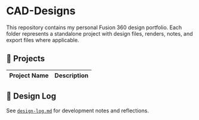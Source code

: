 # CAD-Designs

This repository contains my personal Fusion 360 design portfolio. Each folder represents a standalone project with design files, renders, notes, and export files where applicable.

## 📁 Projects

| Project Name              | Description                                |
|---------------------------|--------------------------------------------|

## 📓 Design Log

See [`design-log.md`](./design-log.md) for development notes and reflections.
